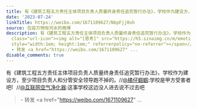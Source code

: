 ```yaml
---
title: 有《建筑工程五方责任主体项目负责人质量终身责任追究暂行办法》，学校作为建设方，至少项目负责人和分管安全领导跑不掉的。//@橘仔蝈蝈:学校是甲方受害者吧[思...
date: '2023-07-24'
linkTitle: https://weibo.com/1671109627/NbpFjj0oh
source: 包容万物恒河水的微博
description: 有《建筑工程五方责任主体项目负责人质量终身责任追究暂行办法》，学校作为建设方，至少项目负责人和分管安全领导跑不掉的。//<a href="https://weibo.com/n/%E6%A9%98%E4%BB%94%E8%9D%88%E8%9D%88">@橘仔蝈蝈</a>:学校是甲方受害者吧<span
  class="url-icon"><img alt="[思考]" src="https://h5.sinaimg.cn/m/emoticon/icon/default/d_sikao-ff9602dd08.png"
  style="width:1em; height:1em;" referrerpolicy="no-referrer"></span>//<a href="https://weibo.com/n/%E4%BA%92%E8%81%94%E7%BD%91%E7%A9%BA%E6%B0%94%E5%87%80%E5%8C%96%E5%99%A8">@互联网空气净化器</a>:这事学校这边没人进去说不过去吧<br><blockquote>
  - 转发 <a href="https://weibo.com/1671109627" ...
disable_comments: true
---
```

有《建筑工程五方责任主体项目负责人质量终身责任追究暂行办法》，学校作为建设方，至少项目负责人和分管安全领导跑不掉的。//<a href="https://weibo.com/n/%E6%A9%98%E4%BB%94%E8%9D%88%E8%9D%88">@橘仔蝈蝈</a>:学校是甲方受害者吧<span class="url-icon"><img alt="[思考]" src="https://h5.sinaimg.cn/m/emoticon/icon/default/d_sikao-ff9602dd08.png" style="width:1em; height:1em;" referrerpolicy="no-referrer"></span>//<a href="https://weibo.com/n/%E4%BA%92%E8%81%94%E7%BD%91%E7%A9%BA%E6%B0%94%E5%87%80%E5%8C%96%E5%99%A8">@互联网空气净化器</a>:这事学校这边没人进去说不过去吧<br><blockquote> - 转发 <a href="https://weibo.com/1671109627" ...